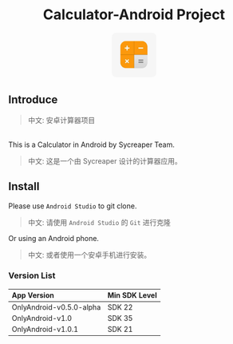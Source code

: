 <h1 align="center">Calculator-Android Project</h1>
<div align="center"><img src="./Icon.png" height=90 width=90 style="border-radius: 10px;"/></div>

## Introduce
> 中文: 安卓计算器项目

<br/>
This is a Calculator in Android by Sycreaper Team. 

> 中文: 这是一个由 Sycreaper 设计的计算器应用。

## Install

Please use `Android Studio` to git clone. 

> 中文: 请使用 `Android Studio` 的 `Git` 进行克隆

Or using an Android phone. 

> 中文: 或者使用一个安卓手机进行安装。

### Version List
| App Version              | Min SDK Level |
|:-------------------------|:--------------|
| OnlyAndroid-v0.5.0-alpha | SDK 22        |
| OnlyAndroid-v1.0         | SDK 35        |
| OnlyAndroid-v1.0.1       | SDK 21        |